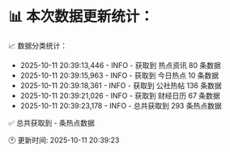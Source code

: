 📊 本次数据更新统计：
==========================

📈 数据分类统计：
- 2025-10-11 20:39:13,446 - INFO - 获取到 热点资讯 80 条数据
- 2025-10-11 20:39:15,963 - INFO - 获取到 今日热点 10 条数据
- 2025-10-11 20:39:18,361 - INFO - 获取到 公社热帖 136 条数据
- 2025-10-11 20:39:21,026 - INFO - 获取到 财经日历 67 条数据
- 2025-10-11 20:39:23,178 - INFO - 总共获取到 293 条热点数据

✅ 总共获取到 - 条热点数据

🕐 更新时间: 2025-10-11 20:39:23
